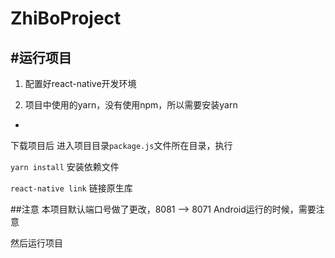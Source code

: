 # ZhiBoProject

#运行项目
---
1. 配置好react-native开发环境

2. 项目中使用的yarn，没有使用npm，所以需要安装yarn

-

下载项目后
进入项目目录`package.js`文件所在目录，执行

`yarn install` 安装依赖文件

`react-native link` 链接原生库

##注意
本项目默认端口号做了更改，8081 --> 8071 Android运行的时候，需要注意

然后运行项目

